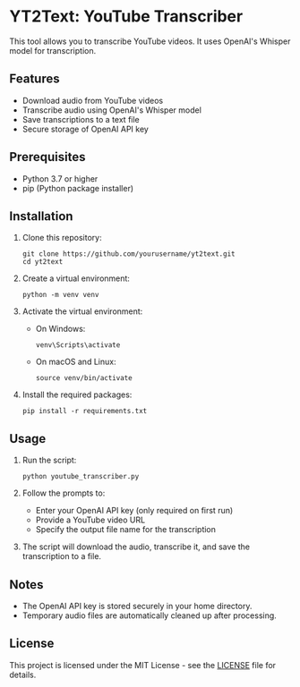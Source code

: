 # YT2Text: YouTube Transcriber

This tool allows you to transcribe YouTube videos. It uses OpenAI's Whisper model for transcription.

## Features

- Download audio from YouTube videos
- Transcribe audio using OpenAI's Whisper model
- Save transcriptions to a text file
- Secure storage of OpenAI API key

## Prerequisites

- Python 3.7 or higher
- pip (Python package installer)

## Installation

1. Clone this repository:
   ```
   git clone https://github.com/yourusername/yt2text.git
   cd yt2text
   ```

2. Create a virtual environment:
   ```
   python -m venv venv
   ```

3. Activate the virtual environment:
   - On Windows:
     ```
     venv\Scripts\activate
     ```
   - On macOS and Linux:
     ```
     source venv/bin/activate
     ```

4. Install the required packages:
   ```
   pip install -r requirements.txt
   ```

## Usage

1. Run the script:
   ```
   python youtube_transcriber.py
   ```

2. Follow the prompts to:
   - Enter your OpenAI API key (only required on first run)
   - Provide a YouTube video URL
   - Specify the output file name for the transcription

3. The script will download the audio, transcribe it, and save the transcription to a file.

## Notes

- The OpenAI API key is stored securely in your home directory.
- Temporary audio files are automatically cleaned up after processing.

## License

This project is licensed under the MIT License - see the [LICENSE](LICENSE) file for details.
